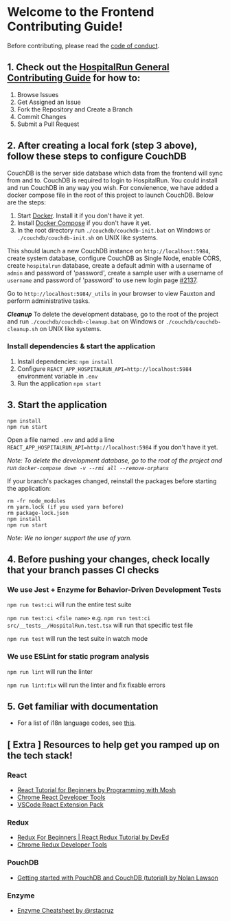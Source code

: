 # Welcome to the Frontend Contributing Guide!

Before contributing, please read the [code of conduct](https://github.com/HospitalRun/hospitalrun/blob/master/.github/CODE_OF_CONDUCT.md).

## 1. Check out the [HospitalRun General Contributing Guide](https://github.com/HospitalRun/hospitalrun/blob/master/.github/CONTRIBUTING.md) for how to:

1.  Browse Issues
2.  Get Assigned an Issue
3.  Fork the Repository and Create a Branch
4.  Commit Changes
5.  Submit a Pull Request

## 2. After creating a local fork (step 3 above), follow these steps to configure CouchDB

CouchDB is the server side database which data from the frontend will sync from and to. CouchDB is required to login
to HospitalRun. You could install and run CouchDB in any way you wish. For convienence, we have added a docker compose file in the
root of this project to launch CouchDB. Below are the steps:

1. Start [Docker](https://docs.docker.com/get-docker/). Install it if you don't have it yet.
2. Install [Docker Compose](https://docs.docker.com/compose/install/) if you don't have it yet.
3. In the root directory run `./couchdb/couchdb-init.bat` on Windows or `./couchdb/couchdb-init.sh` on UNIX like systems.

This should launch a new CouchDB instance on `http://localhost:5984`, create system database, configure CouchDB as Single Node, enable CORS, create `hospitalrun` database, create a default admin with a username of `admin` and password of 'password', create a sample user with a username of `username` and password of 'password' to use new login page [#2137](https://github.com/HospitalRun/hospitalrun-frontend/pull/2137).

Go to `http://localhost:5984/_utils` in your browser to view Fauxton and perform administrative tasks.

**_Cleanup_**
To delete the development database, go to the root of the project and run `./couchdb/couchdb-cleanup.bat` on Windows or `./couchdb/couchdb-cleanup.sh` on UNIX like systems.

### Install dependencies & start the application

1. Install dependencies: `npm install`
2. Configure `REACT_APP_HOSPITALRUN_API=http://localhost:5984` environment variable in `.env`
3. Run the application `npm start`

## 3. Start the application

```
npm install
npm run start
```

Open a file named `.env` and add a line `REACT_APP_HOSPITALRUN_API=http://localhost:5984` if you don't have it yet.

_Note: To delete the development database, go to the root of the project and run `docker-compose down -v --rmi all --remove-orphans`_

If your branch's packages changed, reinstall the packages before starting the application:

```
rm -fr node_modules
rm yarn.lock (if you used yarn before)
rm package-lock.json
npm install
npm run start
```

_Note: We no longer support the use of yarn._

## 4. Before pushing your changes, check locally that your branch passes CI checks

### We use Jest + Enzyme for Behavior-Driven Development Tests

`npm run test:ci` will run the entire test suite

`npm run test:ci <file name>` e.g. `npm run test:ci src/__tests__/HospitalRun.test.tsx` will run that specific test file

`npm run test` will run the test suite in watch mode

### We use ESLint for static program analysis

`npm run lint` will run the linter

`npm run lint:fix` will run the linter and fix fixable errors

## 5. Get familiar with documentation

- For a list of i18n language codes, see [this](https://github.com/HospitalRun/hospitalrun-frontend/tree/master/src/locales/README.md).

## [ Extra ] Resources to help get you ramped up on the tech stack!

### React

- [React Tutorial for Beginners by
  Programming with Mosh](https://www.youtube.com/watch?v=Ke90Tje7VS0)
- [Chrome React Developer Tools](https://chrome.google.com/webstore/detail/react-developer-tools/fmkadmapgofadopljbjfkapdkoienihi?hl=en)
- [VSCode React Extension Pack](https://marketplace.visualstudio.com/items?itemName=jawandarajbir.react-vscode-extension-pack)

### Redux

- [Redux For Beginners | React Redux Tutorial by DevEd](https://youtu.be/CVpUuw9XSjY)
- [Chrome Redux Developer Tools](https://chrome.google.com/webstore/detail/redux-devtools/lmhkpmbekcpmknklioeibfkpmmfibljd?hl=en)

### PouchDB

- [Getting started with PouchDB and CouchDB (tutorial) by Nolan Lawson](https://youtu.be/-Z7UF2TuSp0)

### Enzyme

- [Enzyme Cheatsheet by @rstacruz](https://devhints.io/enzyme)
